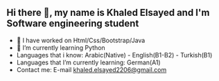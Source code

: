 ## Hi there 👋, my name is Khaled Elsayed and I'm Software engineering student
- 🔭 I have worked on Html/Css/Bootstrap/Java
- 🌱 I’m currently learning Python
- Languages that i know: Arabic(Native) - English(B1-B2) - Turkish(B1)
- Languages that I’m currently learning: German(A1)
- Contact me: E-mail khaled.elsayed2206@gmail.com


<!--

**khaledelsayed2003/khaledelsayed2003** is a ✨ _special_ ✨ repository because its `README.md` (this file) appears on your GitHub profile.

Here are some ideas to get you started:

- 🔭 I’m currently working on ...
- 🌱 I’m currently learning ...
- 👯 I’m looking to collaborate on ...
- 🤔 I’m looking for help with ...
- 💬 Ask me about ...
- 📫 How to reach me: ...
- 😄 Pronouns: ...
- ⚡ Fun fact: ...
-->
